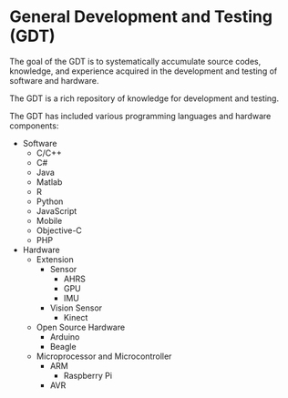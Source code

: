 # General Development and Testing (GDT)

The goal of the GDT is to systematically accumulate source codes, knowledge, and experience acquired in the development and testing of software and hardware.

The GDT is a rich repository of knowledge for development and testing.

The GDT has included various programming languages and hardware components:
* Software
  * C/C++
  * C#
  * Java
  * Matlab
  * R
  * Python
  * JavaScript
  * Mobile
  * Objective-C
  * PHP
* Hardware
  * Extension
    * Sensor
      * AHRS
      * GPU
      * IMU
    * Vision Sensor
      * Kinect
  * Open Source Hardware
    * Arduino
    * Beagle
  * Microprocessor and Microcontroller
    * ARM
      * Raspberry Pi
    * AVR

